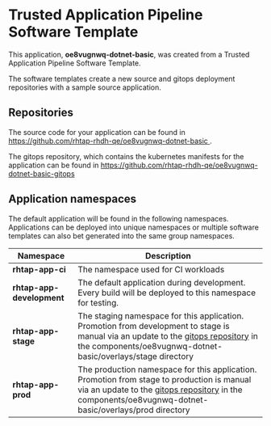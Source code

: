 # Trusted Application Pipeline Software Template

This application, **oe8vugnwq-dotnet-basic**, was created from a Trusted Application Pipeline Software Template.

The software templates create a new source and gitops deployment repositories with a sample source application. 

## Repositories

The source code for your application can be found in [https://github.com/rhtap-rhdh-qe/oe8vugnwq-dotnet-basic ](https://github.com/rhtap-rhdh-qe/oe8vugnwq-dotnet-basic ).
 
The gitops repository, which contains the kubernetes manifests for the application can be found in 
[https://github.com/rhtap-rhdh-qe/oe8vugnwq-dotnet-basic-gitops ](https://github.com/rhtap-rhdh-qe/oe8vugnwq-dotnet-basic-gitops ) 

## Application namespaces 

The default application will be found in the following namespaces. Applications can be deployed into unique namespaces or multiple software templates can also bet generated into the same group namespaces.  

|  Namespace   |  Description   |  
| -------- | -------- |
| **rhtap-app-ci** | The namespace used for CI workloads |
| **rhtap-app-development** | The default application during development. Every build will be deployed to this namespace for testing. |
| **rhtap-app-stage** | The staging namespace for this application. Promotion from development to stage is manual via an update to the [gitops repository](https://github.com/rhtap-rhdh-qe/oe8vugnwq-dotnet-basic-gitops ) in the components/oe8vugnwq-dotnet-basic/overlays/stage directory |
| **rhtap-app-prod** | The production namespace for this application. Promotion from stage to production is manual via an update to the [gitops repository](https://github.com/rhtap-rhdh-qe/oe8vugnwq-dotnet-basic-gitops ) in the components/oe8vugnwq-dotnet-basic/overlays/prod directory |